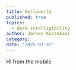 ```yaml
---
title: Helloworld
published: true
topics:
  - dark-intelligibility
author: Jeroen Kortekaas
category: .
date: '2025-07-31'
---
```

Hi from the mobile
